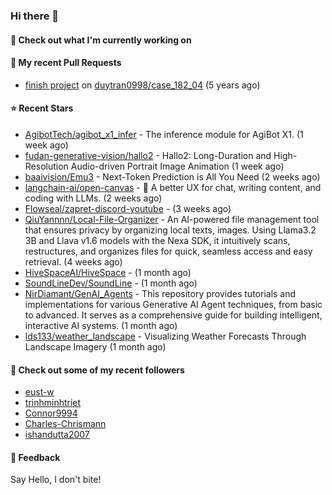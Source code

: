 ### Hi there 👋

#### 👷 Check out what I'm currently working on

#### 🔨 My recent Pull Requests

- [finish project](https://github.com/duytran0998/case_182_04/pull/1) on [duytran0998/case_182_04](https://github.com/duytran0998/case_182_04) (5 years ago)

#### ⭐ Recent Stars

- [AgibotTech/agibot_x1_infer](https://github.com/AgibotTech/agibot_x1_infer) - The inference module for AgiBot X1. (1 week ago)
- [fudan-generative-vision/hallo2](https://github.com/fudan-generative-vision/hallo2) - Hallo2: Long-Duration and High-Resolution Audio-driven Portrait Image Animation (1 week ago)
- [baaivision/Emu3](https://github.com/baaivision/Emu3) - Next-Token Prediction is All You Need (2 weeks ago)
- [langchain-ai/open-canvas](https://github.com/langchain-ai/open-canvas) - 📃 A better UX for chat, writing content, and coding with LLMs. (2 weeks ago)
- [Flowseal/zapret-discord-youtube](https://github.com/Flowseal/zapret-discord-youtube) -  (3 weeks ago)
- [QiuYannnn/Local-File-Organizer](https://github.com/QiuYannnn/Local-File-Organizer) - An AI-powered file management tool that ensures privacy by organizing local texts, images. Using Llama3.2 3B and Llava v1.6 models with the Nexa SDK, it intuitively scans, restructures, and organizes files for quick, seamless access and easy retrieval. (4 weeks ago)
- [HiveSpaceAI/HiveSpace](https://github.com/HiveSpaceAI/HiveSpace) -  (1 month ago)
- [SoundLineDev/SoundLine](https://github.com/SoundLineDev/SoundLine) -  (1 month ago)
- [NirDiamant/GenAI_Agents](https://github.com/NirDiamant/GenAI_Agents) - This repository provides tutorials and implementations for various Generative AI Agent techniques, from basic to advanced. It serves as a comprehensive guide for building intelligent, interactive AI systems. (1 month ago)
- [lds133/weather_landscape](https://github.com/lds133/weather_landscape) - Visualizing Weather Forecasts Through Landscape Imagery (1 month ago)

#### 👯 Check out some of my recent followers

- [eust-w](https://github.com/eust-w)
- [trinhminhtriet](https://github.com/trinhminhtriet)
- [Connor9994](https://github.com/Connor9994)
- [Charles-Chrismann](https://github.com/Charles-Chrismann)
- [ishandutta2007](https://github.com/ishandutta2007)

#### 💬 Feedback

Say Hello, I don't bite!